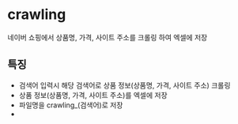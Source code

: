 # crawling
네이버 쇼핑에서 상품명, 가격, 사이트 주소를 크롤링 하여 엑셀에 저장

## 특징
* 검색어 입력시 해당 검색어로 상품 정보(상품명, 가격, 사이트 주소) 크롤링
* 상품 정보(상품명, 가격, 사이트 주소)를 엑셀에 저장
* 파일명을 crawling_(검색어)로 저장
* 
